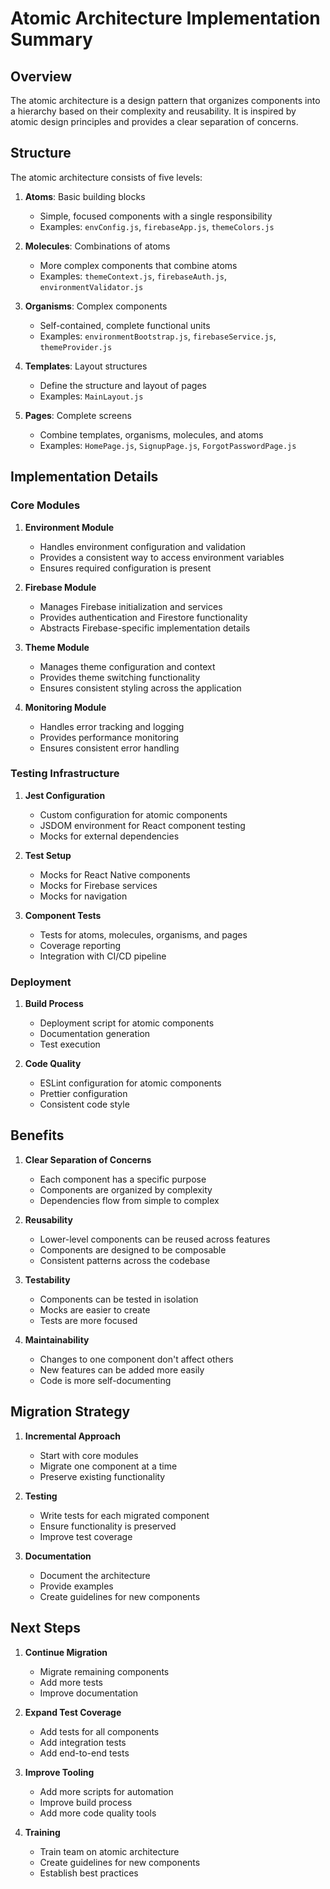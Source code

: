 # Atomic Architecture Implementation Summary

## Overview

The atomic architecture is a design pattern that organizes components into a hierarchy based on their complexity and reusability. It is inspired by atomic design principles and provides a clear separation of concerns.

## Structure

The atomic architecture consists of five levels:

1. **Atoms**: Basic building blocks
   - Simple, focused components with a single responsibility
   - Examples: `envConfig.js`, `firebaseApp.js`, `themeColors.js`

2. **Molecules**: Combinations of atoms
   - More complex components that combine atoms
   - Examples: `themeContext.js`, `firebaseAuth.js`, `environmentValidator.js`

3. **Organisms**: Complex components
   - Self-contained, complete functional units
   - Examples: `environmentBootstrap.js`, `firebaseService.js`, `themeProvider.js`

4. **Templates**: Layout structures
   - Define the structure and layout of pages
   - Examples: `MainLayout.js`

5. **Pages**: Complete screens
   - Combine templates, organisms, molecules, and atoms
   - Examples: `HomePage.js`, `SignupPage.js`, `ForgotPasswordPage.js`

## Implementation Details

### Core Modules

1. **Environment Module**
   - Handles environment configuration and validation
   - Provides a consistent way to access environment variables
   - Ensures required configuration is present

2. **Firebase Module**
   - Manages Firebase initialization and services
   - Provides authentication and Firestore functionality
   - Abstracts Firebase-specific implementation details

3. **Theme Module**
   - Manages theme configuration and context
   - Provides theme switching functionality
   - Ensures consistent styling across the application

4. **Monitoring Module**
   - Handles error tracking and logging
   - Provides performance monitoring
   - Ensures consistent error handling

### Testing Infrastructure

1. **Jest Configuration**
   - Custom configuration for atomic components
   - JSDOM environment for React component testing
   - Mocks for external dependencies

2. **Test Setup**
   - Mocks for React Native components
   - Mocks for Firebase services
   - Mocks for navigation

3. **Component Tests**
   - Tests for atoms, molecules, organisms, and pages
   - Coverage reporting
   - Integration with CI/CD pipeline

### Deployment

1. **Build Process**
   - Deployment script for atomic components
   - Documentation generation
   - Test execution

2. **Code Quality**
   - ESLint configuration for atomic components
   - Prettier configuration
   - Consistent code style

## Benefits

1. **Clear Separation of Concerns**
   - Each component has a specific purpose
   - Components are organized by complexity
   - Dependencies flow from simple to complex

2. **Reusability**
   - Lower-level components can be reused across features
   - Components are designed to be composable
   - Consistent patterns across the codebase

3. **Testability**
   - Components can be tested in isolation
   - Mocks are easier to create
   - Tests are more focused

4. **Maintainability**
   - Changes to one component don't affect others
   - New features can be added more easily
   - Code is more self-documenting

## Migration Strategy

1. **Incremental Approach**
   - Start with core modules
   - Migrate one component at a time
   - Preserve existing functionality

2. **Testing**
   - Write tests for each migrated component
   - Ensure functionality is preserved
   - Improve test coverage

3. **Documentation**
   - Document the architecture
   - Provide examples
   - Create guidelines for new components

## Next Steps

1. **Continue Migration**
   - Migrate remaining components
   - Add more tests
   - Improve documentation

2. **Expand Test Coverage**
   - Add tests for all components
   - Add integration tests
   - Add end-to-end tests

3. **Improve Tooling**
   - Add more scripts for automation
   - Improve build process
   - Add more code quality tools

4. **Training**
   - Train team on atomic architecture
   - Create guidelines for new components
   - Establish best practices